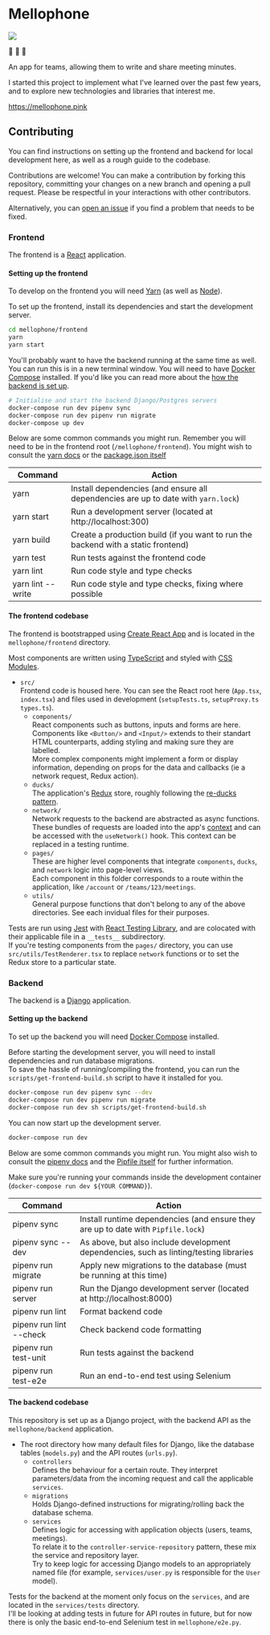 # Mellophone

[![](https://gitlab.com/nchlswhttkr/mellophone/badges/master/build.svg?style=flat-square)](https://gitlab.com/nchlswhttkr/mellophone/pipelines)

:trumpet: :trumpet: :trumpet:

An app for teams, allowing them to write and share meeting minutes.

I started this project to implement what I've learned over the past few years, and to explore new technologies and libraries that interest me.

https://mellophone.pink

## Contributing

You can find instructions on setting up the frontend and backend for local development here, as well as a rough guide to the codebase.

Contributions are welcome! You can make a contribution by forking this repository, committing your changes on a new branch and opening a pull request. Please be respectful in your interactions with other contributors.

Alternatively, you can [open an issue](https://github.com/nchlswhttkr/mellophone/issues/new) if you find a problem that needs to be fixed.

### Frontend

The frontend is a [React](https://reactjs.org) application.

#### Setting up the frontend

To develop on the frontend you will need [Yarn](https://yarnpkg.org/) (as well as [Node](https://nodejs.org/)).

To set up the frontend, install its dependencies and start the development server.

```sh
cd mellophone/frontend
yarn
yarn start
```

You'll probably want to have the backend running at the same time as well. You can run this is in a new terminal window. You will need to have [Docker Compose](https://docs.docker.com/install/) installed. If you'd like you can read more about the [how the backend is set up](#backend).

```sh
# Initialise and start the backend Django/Postgres servers
docker-compose run dev pipenv sync
docker-compose run dev pipenv run migrate
docker-compose up dev
```

Below are some common commands you might run. Remember you will need to be in the frontend root (`/mellophone/frontend`). You might wish to consult the [yarn docs](https://yarnpkg.com/lang/en/docs/cli/) or the [package.json itself](/mellophone/frontend/package.json)

| Command           | Action                                                                             |
| ----------------- | ---------------------------------------------------------------------------------- |
| yarn              | Install dependencies (and ensure all dependencies are up to date with `yarn.lock`) |
| yarn start        | Run a development server (located at http://localhost:300)                         |
| yarn build        | Create a production build (if you want to run the backend with a static frontend)  |
| yarn test         | Run tests against the frontend code                                                |
| yarn lint         | Run code style and type checks                                                     |
| yarn lint --write | Run code style and type checks, fixing where possible                              |

#### The frontend codebase

The frontend is bootstrapped using [Create React App](https://create-react-app.dev/) and is located in the `mellophone/frontend` directory.

Most components are written using [TypeScript](https://www.typescriptlang.org/) and styled with [CSS Modules](https://github.com/css-modules/css-modules).

- `src/` \
  Frontend code is housed here. You can see the React root here (`App.tsx`, `index.tsx`) and files used in development (`setupTests.ts`, `setupProxy.ts` `types.ts`).
  - `components/` \
    React components such as buttons, inputs and forms are here. \
    Components like `<Button/>` and `<Input/>` extends to their standart HTML counterparts, adding styling and making sure they are labelled. \
    More complex components might implement a form or display information, depending on props for the data and callbacks (ie a network request, Redux action).
  - `ducks/` \
    The application's [Redux](https://redux.js.org/) store, roughly following the [re-ducks pattern](https://github.com/erikras/ducks-modular-redux).
  - `network/` \
    Network requests to the backend are abstracted as async functions. \
    These bundles of requests are loaded into the app's [context](https://reactjs.org/docs/context.html) and can be accessed with the `useNetwork()` hook. This context can be replaced in a testing runtime.
  - `pages/` \
    These are higher level components that integrate `components`, `ducks`, and `network` logic into page-level views. \
    Each component in this folder corresponds to a route within the application, like `/account` or `/teams/123/meetings`.
  - `utils/` \
    General purpose functions that don't belong to any of the above directories. See each invidual files for their purposes.

Tests are run using [Jest](https://jestjs.io/) with [React Testing Library](https://testing-library.com/docs/react-testing-library/intro), and are colocated with their applicable file in a `__tests__` subdirectory. \
If you're testing components from the `pages/` directory, you can use `src/utils/TestRenderer.tsx` to replace `network` functions or to set the Redux store to a particular state.

### Backend

The backend is a [Django](https://www.djangoproject.com/) application.

#### Setting up the backend

To set up the backend you will need [Docker Compose](https://docs.docker.com/install/) installed.

Before starting the development server, you will need to install dependencies and run database migrations. \
To save the hassle of running/compiling the frontend, you can run the `scripts/get-frontend-build.sh` script to have it installed for you.

```sh
docker-compose run dev pipenv sync --dev
docker-compose run dev pipenv run migrate
docker-compose run dev sh scripts/get-frontend-build.sh
```

You can now start up the development server.

```sh
docker-compose run dev
```

Below are some common commands you might run. You might also wish to consult the [pipenv docs](https://pipenv.readthedocs.io/en/latest#pipenv-usage) and the [Pipfile itself](/Pipfile) for further information.

Make sure you're running your commands inside the development container (`docker-compose run dev ${YOUR COMMAND}`).

| Command                 | Action                                                                                 |
| ----------------------- | -------------------------------------------------------------------------------------- |
| pipenv sync             | Install runtime dependencies (and ensure they are up to date with `Pipfile.lock`)      |
| pipenv sync --dev       | As above, but also include development dependencies, such as linting/testing libraries |
| pipenv run migrate      | Apply new migrations to the database (must be running at this time)                    |
| pipenv run server       | Run the Django development server (located at http://localhost:8000)                   |
| pipenv run lint         | Format backend code                                                                    |
| pipenv run lint --check | Check backend code formatting                                                          |
| pipenv run test-unit    | Run tests against the backend                                                          |
| pipenv run test-e2e     | Run an end-to-end test using Selenium                                                  |

#### The backend codebase

This repository is set up as a Django project, with the backend API as the `mellophone/backend` application.

- The root directory how many default files for Django, like the database tables (`models.py`) and the API routes (`urls.py`).
  - `controllers` \
    Defines the behaviour for a certain route. They interpret parameters/data from the incoming request and call the applicable `services`.
  - `migrations` \
    Holds Django-defined instructions for migrating/rolling back the database schema.
  - `services` \
    Defines logic for accessing with application objects (users, teams, meetings). \
    To relate it to the `controller-service-repository` pattern, these mix the service and repository layer. \
    Try to keep logic for accessing Django models to an appropriately named file (for example, `services/user.py` is responsible for the `User` model).

Tests for the backend at the moment only focus on the `services`, and are located in the `services/tests` directory. \
I'll be looking at adding tests in future for API routes in future, but for now there is only the basic end-to-end Selenium test in `mellophone/e2e.py`.

